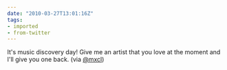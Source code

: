 ```yaml
---
date: "2010-03-27T13:01:16Z"
tags:
- imported
- from-twitter
---
```

It's music discovery day\! Give me an artist that you love at the moment and I'll give you one back. \(via [@mxcl](https://twitter.com/mxcl)\)
